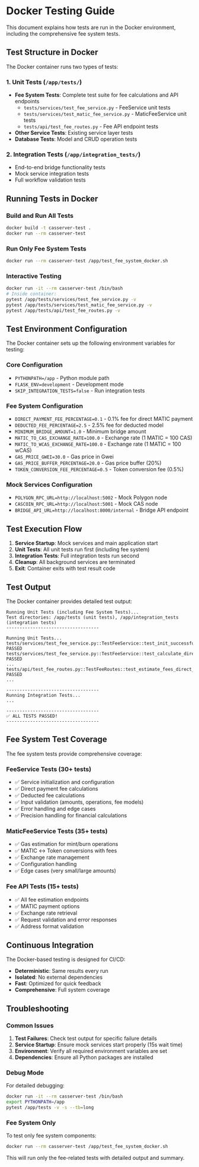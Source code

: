 # Docker Testing Guide

This document explains how tests are run in the Docker environment, including the comprehensive fee system tests.

## Test Structure in Docker

The Docker container runs two types of tests:

### 1. Unit Tests (`/app/tests/`)
- **Fee System Tests**: Complete test suite for fee calculations and API endpoints
  - `tests/services/test_fee_service.py` - FeeService unit tests
  - `tests/services/test_matic_fee_service.py` - MaticFeeService unit tests  
  - `tests/api/test_fee_routes.py` - Fee API endpoint tests
- **Other Service Tests**: Existing service layer tests
- **Database Tests**: Model and CRUD operation tests

### 2. Integration Tests (`/app/integration_tests/`)
- End-to-end bridge functionality tests
- Mock service integration tests
- Full workflow validation tests

## Running Tests in Docker

### Build and Run All Tests
```bash
docker build -t casserver-test .
docker run --rm casserver-test
```

### Run Only Fee System Tests
```bash
docker run --rm casserver-test /app/test_fee_system_docker.sh
```

### Interactive Testing
```bash
docker run -it --rm casserver-test /bin/bash
# Inside container:
pytest /app/tests/services/test_fee_service.py -v
pytest /app/tests/services/test_matic_fee_service.py -v
pytest /app/tests/api/test_fee_routes.py -v
```

## Test Environment Configuration

The Docker container sets up the following environment variables for testing:

### Core Configuration
- `PYTHONPATH=/app` - Python module path
- `FLASK_ENV=development` - Development mode
- `SKIP_INTEGRATION_TESTS=false` - Run integration tests

### Fee System Configuration
- `DIRECT_PAYMENT_FEE_PERCENTAGE=0.1` - 0.1% fee for direct MATIC payment
- `DEDUCTED_FEE_PERCENTAGE=2.5` - 2.5% fee for deducted model
- `MINIMUM_BRIDGE_AMOUNT=1.0` - Minimum bridge amount
- `MATIC_TO_CAS_EXCHANGE_RATE=100.0` - Exchange rate (1 MATIC = 100 CAS)
- `MATIC_TO_WCAS_EXCHANGE_RATE=100.0` - Exchange rate (1 MATIC = 100 wCAS)
- `GAS_PRICE_GWEI=30.0` - Gas price in Gwei
- `GAS_PRICE_BUFFER_PERCENTAGE=20.0` - Gas price buffer (20%)
- `TOKEN_CONVERSION_FEE_PERCENTAGE=0.5` - Token conversion fee (0.5%)

### Mock Services Configuration
- `POLYGON_RPC_URL=http://localhost:5002` - Mock Polygon node
- `CASCOIN_RPC_URL=http://localhost:5001` - Mock CAS node
- `BRIDGE_API_URL=http://localhost:8000/internal` - Bridge API endpoint

## Test Execution Flow

1. **Service Startup**: Mock services and main application start
2. **Unit Tests**: All unit tests run first (including fee system)
3. **Integration Tests**: Full integration tests run second
4. **Cleanup**: All background services are terminated
5. **Exit**: Container exits with test result code

## Test Output

The Docker container provides detailed test output:

```
Running Unit Tests (including Fee System Tests)...
Test directories: /app/tests (unit tests), /app/integration_tests (integration tests)
-----------------------------------

Running Unit Tests...
tests/services/test_fee_service.py::TestFeeService::test_init_successful PASSED
tests/services/test_fee_service.py::TestFeeService::test_calculate_direct_payment_fees_cas_to_wcas PASSED
...
tests/api/test_fee_routes.py::TestFeeRoutes::test_estimate_fees_direct_payment_success PASSED
...

-----------------------------------
Running Integration Tests...
...

-----------------------------------
✅ ALL TESTS PASSED!
-----------------------------------
```

## Fee System Test Coverage

The fee system tests provide comprehensive coverage:

### FeeService Tests (30+ tests)
- ✅ Service initialization and configuration
- ✅ Direct payment fee calculations
- ✅ Deducted fee calculations  
- ✅ Input validation (amounts, operations, fee models)
- ✅ Error handling and edge cases
- ✅ Precision handling for financial calculations

### MaticFeeService Tests (35+ tests)
- ✅ Gas estimation for mint/burn operations
- ✅ MATIC ↔ Token conversions with fees
- ✅ Exchange rate management
- ✅ Configuration handling
- ✅ Edge cases (very small/large amounts)

### Fee API Tests (15+ tests)
- ✅ All fee estimation endpoints
- ✅ MATIC payment options
- ✅ Exchange rate retrieval
- ✅ Request validation and error responses
- ✅ Address format validation

## Continuous Integration

The Docker-based testing is designed for CI/CD:

- **Deterministic**: Same results every run
- **Isolated**: No external dependencies
- **Fast**: Optimized for quick feedback
- **Comprehensive**: Full system coverage

## Troubleshooting

### Common Issues

1. **Test Failures**: Check test output for specific failure details
2. **Service Startup**: Ensure mock services start properly (15s wait time)
3. **Environment**: Verify all required environment variables are set
4. **Dependencies**: Ensure all Python packages are installed

### Debug Mode

For detailed debugging:
```bash
docker run -it --rm casserver-test /bin/bash
export PYTHONPATH=/app
pytest /app/tests -v -s --tb=long
```

### Fee System Only

To test only fee system components:
```bash
docker run --rm casserver-test /app/test_fee_system_docker.sh
```

This will run only the fee-related tests with detailed output and summary. 